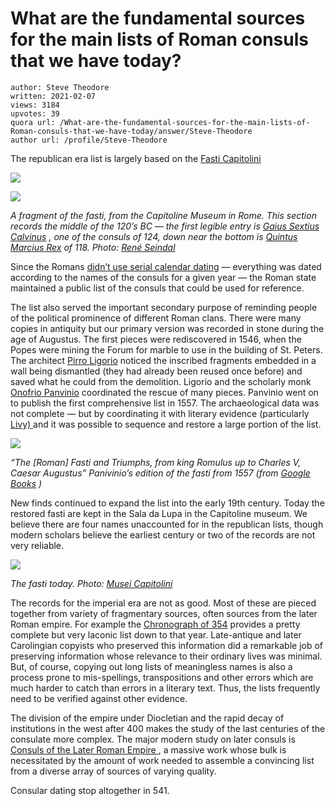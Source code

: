 # What are the fundamental sources for the main lists of Roman consuls that we have today?

	author: Steve Theodore
	written: 2021-02-07
	views: 3184
	upvotes: 39
	quora url: /What-are-the-fundamental-sources-for-the-main-lists-of-Roman-consuls-that-we-have-today/answer/Steve-Theodore
	author url: /profile/Steve-Theodore


The republican era list is largely based on the [Fasti Capitolini](https://en.wikipedia.org/wiki/Fasti_Capitolini)

![](https://qph.fs.quoracdn.net/main-qimg-325472601571f31e1bf00674c368d335)

![](https://qph.fs.quoracdn.net/main-qimg-fac6c71502d659fc261f94cc6e57a1ee)

_A fragment of the fasti, from the Capitoline Museum in Rome. This section records the middle of the 120’s BC — the first legible entry is_ _[Gaius Sextius Calvinus](https://en.wikipedia.org/wiki/Gaius_Sextius_Calvinus)_ _, one of the consuls of 124, down near the bottom is_ _[Quintus Marcius Rex](https://en.wikipedia.org/wiki/Quintus_Marcius_Rex_(consul_118_BC))_ _of 118. Photo:_ _[René Seindal](https://sights.seindal.dk/italy/rome/campidoglio/capitoline-museums/palazzo-dei-conservatori-capitoline-museums/2002-08-30-150241/)_ 

Since the Romans [didn’t use serial calendar dating](https://www.livius.org/articles/concept/varronian-chronology/) — everything was dated according to the names of the consuls for a given year — the Roman state maintained a public list of the consuls that could be used for reference.

The list also served the important secondary purpose of reminding people of the political prominence of different Roman clans. There were many copies in antiquity but our primary version was recorded in stone during the age of Augustus. The first pieces were rediscovered in 1546, when the Popes were mining the Forum for marble to use in the building of St. Peters. The architect [Pirro Ligorio](https://en.wikipedia.org/wiki/Pirro_Ligorio) noticed the inscribed fragments embedded in a wall being dismantled (they had already been reused once before) and saved what he could from the demolition. Ligorio and the scholarly monk [Onofrio Panvinio](https://en.wikipedia.org/wiki/Onofrio_Panvinio) coordinated the rescue of many pieces. Panvinio went on to publish the first comprehensive list in 1557. The archaeological data was not complete — but by coordinating it with literary evidence (particularly [Livy) ](https://www.livius.org/articles/person/livy/livy-5/)and it was possible to sequence and restore a large portion of the list.

![](https://qph.fs.quoracdn.net/main-qimg-3e4fb430b758be9e80bd5bf712b2f39d)

_“The [Roman] Fasti and Triumphs, from king Romulus up to Charles V, Caesar Augustus” Panivinio’s edition of the fasti from 1557 (from_ _[Google Books](https://www.google.com/books/edition/Fasti_et_Triumphi_Rom_a_Romulo_rege_usqu/kmMNon1nRr4C?q=&gbpv=0#f=false)_ _)_ 

New finds continued to expand the list into the early 19th century. Today the restored fasti are kept in the Sala da Lupa in the Capitoline museum. We believe there are four names unaccounted for in the republican lists, though modern scholars believe the earliest century or two of the records are not very reliable.

![](https://qph.fs.quoracdn.net/main-qimg-b8e3af9b9fd60da9bd87aa1bd1110f0e)

_The fasti today. Photo:_ _[Musei Capitolini](http://www.museicapitolini.org/en/percorsi/percorsi_per_sale/appartamento_dei_conservatori/sala_della_lupa)_ 

The records for the imperial era are not as good. Most of these are pieced together from variety of fragmentary sources, often sources from the later Roman empire. For example the [Chronograph of 354](https://en.wikipedia.org/wiki/Chronograph_of_354) provides a pretty complete but very laconic list down to that year. Late-antique and later Carolingian copyists who preserved this information did a remarkable job of preserving information whose relevance to their ordinary lives was minimal. But, of course, copying out long lists of meaningless names is also a process prone to mis-spellings, transpositions and other errors which are much harder to catch than errors in a literary text. Thus, the lists frequently need to be verified against other evidence.

The division of the empire under Diocletian and the rapid decay of institutions in the west after 400 makes the study of the last centuries of the consulate more complex. The major modern study on later consuls is [Consuls of the Later Roman Empire ](https://www.amazon.com/Consuls-Society-Classical-Philological-Monographs/dp/155540099X), a massive work whose bulk is necessitated by the amount of work needed to assemble a convincing list from a diverse array of sources of varying quality.

Consular dating stop altogether in 541.

